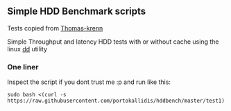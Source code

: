 ## Simple HDD Benchmark scripts

Tests copied from 
[Thomas-krenn](https://www.thomas-krenn.com/en/wiki/Linux_I/O_Performance_Tests_using_dd)

Simple Throughput and latency HDD tests with or without cache using the linux 
[dd](https://en.wikipedia.org/wiki/Dd_(Unix)) utility

### One liner

Inspect the script if you dont trust me :p and run like this:

    sudo bash <(curl -s https://raw.githubusercontent.com/portokallidis/hddbench/master/test1)